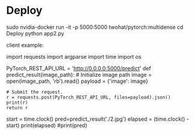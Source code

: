 # Deploy
sudo nvidia-docker run -it -p 5000:5000 twohat/pytorch:multidense
cd Deploy
python app2.py

client example:

import requests
import argparse
import time
import os

PyTorch_REST_API_URL = 'http://0.0.0.0:5000/predict'
def predict_result(image_path):
    # Initialize image path
    image = open(image_path, 'rb').read()
    payload = {'image': image}

    # Submit the request.
    r = requests.post(PyTorch_REST_API_URL, files=payload).json()
    print(r)
    return r

start = time.clock()
pred=predict_result('./2.jpg')
elapsed = (time.clock() - start)
print(elapsed)
#print(pred)